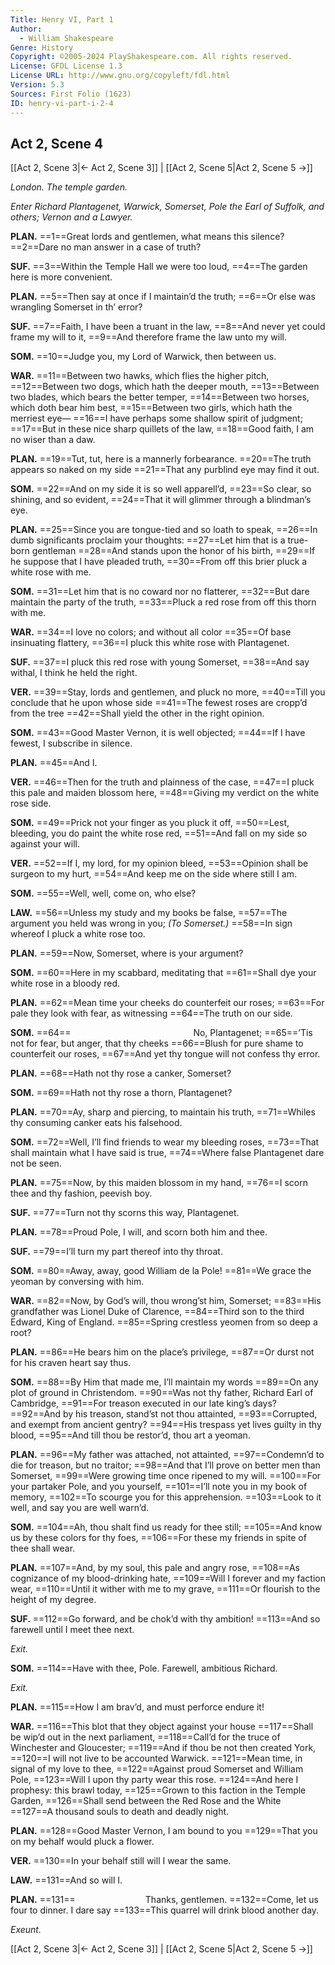 ```yaml
---
Title: Henry VI, Part 1
Author: 
  - William Shakespeare
Genre: History
Copyright: ©2005-2024 PlayShakespeare.com. All rights reserved.
License: GFDL License 1.3
License URL: http://www.gnu.org/copyleft/fdl.html
Version: 5.3
Sources: First Folio (1623)
ID: henry-vi-part-i-2-4
---
```


## Act 2, Scene 4
[[Act 2, Scene 3|← Act 2, Scene 3]] | [[Act 2, Scene 5|Act 2, Scene 5 →]]

*London. The temple garden.*

*Enter Richard Plantagenet, Warwick, Somerset, Pole the Earl of Suffolk, and others; Vernon and a Lawyer.*

**PLAN.**
==1==Great lords and gentlemen, what means this silence?
==2==Dare no man answer in a case of truth?

**SUF.**
==3==Within the Temple Hall we were too loud,
==4==The garden here is more convenient.

**PLAN.**
==5==Then say at once if I maintain’d the truth;
==6==Or else was wrangling Somerset in th’ error?

**SUF.**
==7==Faith, I have been a truant in the law,
==8==And never yet could frame my will to it,
==9==And therefore frame the law unto my will.

**SOM.**
==10==Judge you, my Lord of Warwick, then between us.

**WAR.**
==11==Between two hawks, which flies the higher pitch,
==12==Between two dogs, which hath the deeper mouth,
==13==Between two blades, which bears the better temper,
==14==Between two horses, which doth bear him best,
==15==Between two girls, which hath the merriest eye⁠—
==16==I have perhaps some shallow spirit of judgment;
==17==But in these nice sharp quillets of the law,
==18==Good faith, I am no wiser than a daw.

**PLAN.**
==19==Tut, tut, here is a mannerly forbearance.
==20==The truth appears so naked on my side
==21==That any purblind eye may find it out.

**SOM.**
==22==And on my side it is so well apparell’d,
==23==So clear, so shining, and so evident,
==24==That it will glimmer through a blindman’s eye.

**PLAN.**
==25==Since you are tongue-tied and so loath to speak,
==26==In dumb significants proclaim your thoughts:
==27==Let him that is a true-born gentleman
==28==And stands upon the honor of his birth,
==29==If he suppose that I have pleaded truth,
==30==From off this brier pluck a white rose with me.

**SOM.**
==31==Let him that is no coward nor no flatterer,
==32==But dare maintain the party of the truth,
==33==Pluck a red rose from off this thorn with me.

**WAR.**
==34==I love no colors; and without all color
==35==Of base insinuating flattery,
==36==I pluck this white rose with Plantagenet.

**SUF.**
==37==I pluck this red rose with young Somerset,
==38==And say withal, I think he held the right.

**VER.**
==39==Stay, lords and gentlemen, and pluck no more,
==40==Till you conclude that he upon whose side
==41==The fewest roses are cropp’d from the tree
==42==Shall yield the other in the right opinion.

**SOM.**
==43==Good Master Vernon, it is well objected;
==44==If I have fewest, I subscribe in silence.

**PLAN.**
==45==And I.

**VER.**
==46==Then for the truth and plainness of the case,
==47==I pluck this pale and maiden blossom here,
==48==Giving my verdict on the white rose side.

**SOM.**
==49==Prick not your finger as you pluck it off,
==50==Lest, bleeding, you do paint the white rose red,
==51==And fall on my side so against your will.

**VER.**
==52==If I, my lord, for my opinion bleed,
==53==Opinion shall be surgeon to my hurt,
==54==And keep me on the side where still I am.

**SOM.**
==55==Well, well, come on, who else?

**LAW.**
==56==Unless my study and my books be false,
==57==The argument you held was wrong in you;
*(To Somerset.)*
==58==In sign whereof I pluck a white rose too.

**PLAN.**
==59==Now, Somerset, where is your argument?

**SOM.**
==60==Here in my scabbard, meditating that
==61==Shall dye your white rose in a bloody red.

**PLAN.**
==62==Mean time your cheeks do counterfeit our roses;
==63==For pale they look with fear, as witnessing
==64==The truth on our side.

**SOM.**
==64==              No, Plantagenet;
==65==’Tis not for fear, but anger, that thy cheeks
==66==Blush for pure shame to counterfeit our roses,
==67==And yet thy tongue will not confess thy error.

**PLAN.**
==68==Hath not thy rose a canker, Somerset?

**SOM.**
==69==Hath not thy rose a thorn, Plantagenet?

**PLAN.**
==70==Ay, sharp and piercing, to maintain his truth,
==71==Whiles thy consuming canker eats his falsehood.

**SOM.**
==72==Well, I’ll find friends to wear my bleeding roses,
==73==That shall maintain what I have said is true,
==74==Where false Plantagenet dare not be seen.

**PLAN.**
==75==Now, by this maiden blossom in my hand,
==76==I scorn thee and thy fashion, peevish boy.

**SUF.**
==77==Turn not thy scorns this way, Plantagenet.

**PLAN.**
==78==Proud Pole, I will, and scorn both him and thee.

**SUF.**
==79==I’ll turn my part thereof into thy throat.

**SOM.**
==80==Away, away, good William de la Pole!
==81==We grace the yeoman by conversing with him.

**WAR.**
==82==Now, by God’s will, thou wrong’st him, Somerset;
==83==His grandfather was Lionel Duke of Clarence,
==84==Third son to the third Edward, King of England.
==85==Spring crestless yeomen from so deep a root?

**PLAN.**
==86==He bears him on the place’s privilege,
==87==Or durst not for his craven heart say thus.

**SOM.**
==88==By Him that made me, I’ll maintain my words
==89==On any plot of ground in Christendom.
==90==Was not thy father, Richard Earl of Cambridge,
==91==For treason executed in our late king’s days?
==92==And by his treason, stand’st not thou attainted,
==93==Corrupted, and exempt from ancient gentry?
==94==His trespass yet lives guilty in thy blood,
==95==And till thou be restor’d, thou art a yeoman.

**PLAN.**
==96==My father was attached, not attainted,
==97==Condemn’d to die for treason, but no traitor;
==98==And that I’ll prove on better men than Somerset,
==99==Were growing time once ripened to my will.
==100==For your partaker Pole, and you yourself,
==101==I’ll note you in my book of memory,
==102==To scourge you for this apprehension.
==103==Look to it well, and say you are well warn’d.

**SOM.**
==104==Ah, thou shalt find us ready for thee still;
==105==And know us by these colors for thy foes,
==106==For these my friends in spite of thee shall wear.

**PLAN.**
==107==And, by my soul, this pale and angry rose,
==108==As cognizance of my blood-drinking hate,
==109==Will I forever and my faction wear,
==110==Until it wither with me to my grave,
==111==Or flourish to the height of my degree.

**SUF.**
==112==Go forward, and be chok’d with thy ambition!
==113==And so farewell until I meet thee next.

*Exit.*

**SOM.**
==114==Have with thee, Pole. Farewell, ambitious Richard.

*Exit.*

**PLAN.**
==115==How I am brav’d, and must perforce endure it!

**WAR.**
==116==This blot that they object against your house
==117==Shall be wip’d out in the next parliament,
==118==Call’d for the truce of Winchester and Gloucester;
==119==And if thou be not then created York,
==120==I will not live to be accounted Warwick.
==121==Mean time, in signal of my love to thee,
==122==Against proud Somerset and William Pole,
==123==Will I upon thy party wear this rose.
==124==And here I prophesy: this brawl today,
==125==Grown to this faction in the Temple Garden,
==126==Shall send between the Red Rose and the White
==127==A thousand souls to death and deadly night.

**PLAN.**
==128==Good Master Vernon, I am bound to you
==129==That you on my behalf would pluck a flower.

**VER.**
==130==In your behalf still will I wear the same.

**LAW.**
==131==And so will I.

**PLAN.**
==131==        Thanks, gentlemen.
==132==Come, let us four to dinner. I dare say
==133==This quarrel will drink blood another day.

*Exeunt.*

[[Act 2, Scene 3|← Act 2, Scene 3]] | [[Act 2, Scene 5|Act 2, Scene 5 →]]